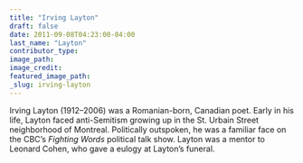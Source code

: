 ```yaml
---
title: "Irving Layton"
draft: false
date: 2011-09-08T04:23:00-04:00
last_name: "Layton"
contributor_type:
image_path:
image_credit:
featured_image_path:
_slug: irving-layton
---
```


Irving Layton (1912–2006) was a Romanian-born, Canadian poet. Early in his life, Layton faced anti-Semitism growing up in the St. Urbain Street neighborhood of Montreal. Politically outspoken, he was a familiar face on the CBC’s _Fighting Words_ political talk show. Layton was a mentor to Leonard Cohen, who gave a eulogy at Layton’s funeral.

